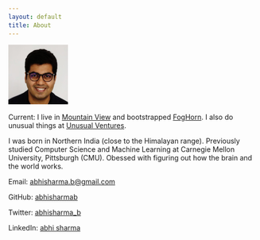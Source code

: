 ```yaml
---
layout: default
title: About
---
```


![](/assets/abhi.png)

Current: I live in [Mountain View](https://en.wikipedia.org/wiki/Mountain_View,_California) and bootstrapped
[FogHorn](https://www.foghorn.io/). I also do unusual things at [Unusual Ventures](https://unusual.vc/). 

I was born in Northern India (close to the Himalayan range). Previously studied Computer Science and Machine Learning at Carnegie Mellon University, Pittsburgh (CMU). Obessed with figuring out how the brain and the world works.


Email: [abhisharma.b@gmail.com](mailto:abhisharma.b@gmail.com)

GitHub: [abhisharmab](https://github.com/abhisharmab)

Twitter: [abhisharma_b](https://twitter.com/abhisharma_b)

LinkedIn: [abhi sharma](https://www.linkedin.com/in/abhishekbaburamsharma/)



